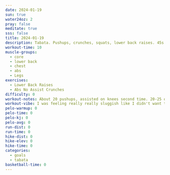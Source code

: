 ```yaml
---
date: 2024-01-19
sun: true
water24oz: 2
pray: false
meditate: true
sss: false
title: 2024-01-19
description: Tabata. Pushups, crunches, squats, lower back raises. 45s on, 30s rest.
workout-time: 10
muscle-groups:
  - core
  - lower back
  - chest
  - abs
  - Legs
exercises:
  - Lower Back Raises
  - Abs No Assist Crunches
difficulty: 0
workout-notes: About 20 pushups, assisted on knees second time. 20-25 on lower back and squat. 10ish on abs.
workout-vibe: I was feeling really really sluggish like I didn't want to do it. Then by the very last set of the last round I felt like the workout woke me up. Probably the first time I workout where I feel like I wasn't feeling well and workout out and the last exercise got me energized and out of a funk. Only took 10 minutes. It reset my day.
pelo-warmup: 0
pelo-time: 0
pelo-kj: 0
pelo-avg: 0
run-dist: 0
run-time: 0
hike-dist: 0
hike-elev: 0
hike-time: 0
categories:
  - goals
  - tabata
basketball-time: 0
---
```

